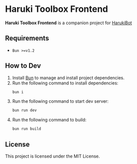 # Haruki Toolbox Frontend

**Haruki Toolbox Frontend** is a companion project for [HarukiBot](https://github.com/Team-Haruki)

## Requirements
+ `Bun >=v1.2`

## How to Dev

1. Install [Bun](https://bun.com/) to manage and install project dependencies.
2. Run the following command to install dependencies:
   ```bash
   bun i
   ```
3. Run the following command to start dev server:
   ```bash
   bun run dev
   ```
4. Run the following command to build:
   ```bash
   bun run build
   ```
   
## License

This project is licensed under the MIT License.